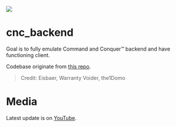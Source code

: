 <img src="https://i.ibb.co/PF3B9qn/logo.png">

# cnc_backend
Goal is to fully emulate Command and Conquer™ backend and have functioning client.

Codebase originate from <a href="https://github.com/Tratos/BF4Backend/tree/main">this repo</a>.
> Credit: Eisbaer, Warranty Voider, the1Domo

# Media
Latest update is on <a href="https://www.youtube.com/watch?v=Jk6fB4ePam8">YouTube</a>.
